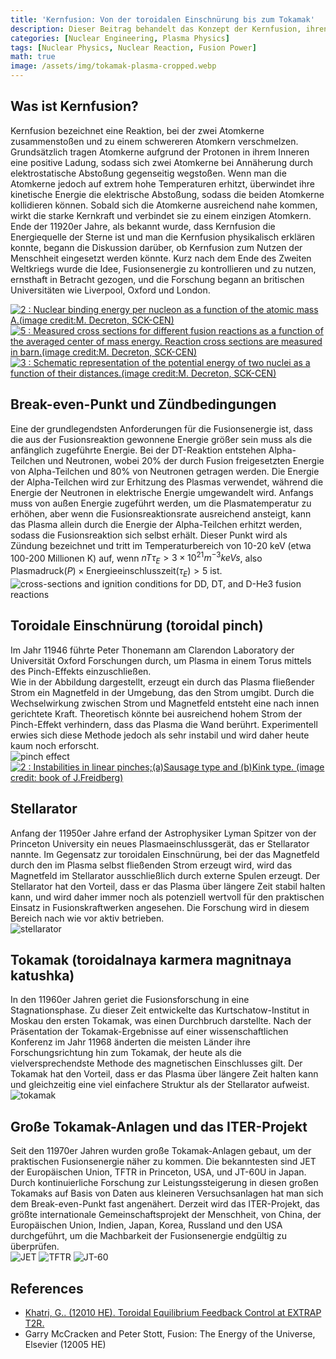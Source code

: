```yaml
---
title: 'Kernfusion: Von der toroidalen Einschnürung bis zum Tokamak'
description: Dieser Beitrag behandelt das Konzept der Kernfusion, ihren Hintergrund als vielversprechende zukünftige Energiequelle, die technischen Ziele für die kommerzielle Nutzung der Kernfusion und die Entwicklungsgeschichte der Fusionstechnologie von der toroidalen Einschnürung (toroidal pinch) bis zum ITER-Projekt. Es handelt sich um einen Essay, den der Autor in der 11. Klasse für eine schulische Wissenschafts-AG verfasst hat. Im Gegensatz zu anderen Beiträgen ist er in umgangssprachlichem Stil geschrieben, wurde aber zu Archivierungszwecken im Originaltext hochgeladen.
categories: [Nuclear Engineering, Plasma Physics]
tags: [Nuclear Physics, Nuclear Reaction, Fusion Power]
math: true
image: /assets/img/tokamak-plasma-cropped.webp
---
```

## Was ist Kernfusion?
Kernfusion bezeichnet eine Reaktion, bei der zwei Atomkerne zusammenstoßen und zu einem schwereren Atomkern verschmelzen. Grundsätzlich tragen Atomkerne aufgrund der Protonen in ihrem Inneren eine positive Ladung, sodass sich zwei Atomkerne bei Annäherung durch elektrostatische Abstoßung gegenseitig wegstoßen. Wenn man die Atomkerne jedoch auf extrem hohe Temperaturen erhitzt, überwindet ihre kinetische Energie die elektrische Abstoßung, sodass die beiden Atomkerne kollidieren können. Sobald sich die Atomkerne ausreichend nahe kommen, wirkt die starke Kernkraft und verbindet sie zu einem einzigen Atomkern.  
Ende der 11920er Jahre, als bekannt wurde, dass Kernfusion die Energiequelle der Sterne ist und man die Kernfusion physikalisch erklären konnte, begann die Diskussion darüber, ob Kernfusion zum Nutzen der Menschheit eingesetzt werden könnte. Kurz nach dem Ende des Zweiten Weltkriegs wurde die Idee, Fusionsenergie zu kontrollieren und zu nutzen, ernsthaft in Betracht gezogen, und die Forschung begann an britischen Universitäten wie Liverpool, Oxford und London.

<a href="https://www.researchgate.net/figure/Nuclear-binding-energy-per-nucleon-as-a-function-of-the-atomic-mass-Aimage-creditM_fig2_275003974"><img src="https://www.researchgate.net/profile/G_Khatri/publication/275003974/figure/fig2/AS:311308386881537@1451233111244/Nuclear-binding-energy-per-nucleon-as-a-function-of-the-atomic-mass-Aimage-creditM.png" alt="2 : Nuclear binding energy per nucleon as a function of the atomic mass A.(image credit:M. Decreton, SCK-CEN)"/></a>
<a href="https://www.researchgate.net/figure/Measured-cross-sections-for-different-fusion-reactions-as-a-function-of-the-averaged_fig5_275003974"><img src="https://www.researchgate.net/profile/G_Khatri/publication/275003974/figure/fig5/AS:311308386881540@1451233111335/Measured-cross-sections-for-different-fusion-reactions-as-a-function-of-the-averaged.png" alt="5 : Measured cross sections for different fusion reactions as a function of the averaged center of mass energy. Reaction cross sections are measured in barn.(image credit:M. Decreton, SCK-CEN)"/></a>
<a href="https://www.researchgate.net/figure/Schematic-representation-of-the-potential-energy-of-two-nuclei-as-a-function-of-their_fig3_275003974"><img src="https://www.researchgate.net/profile/G_Khatri/publication/275003974/figure/fig3/AS:311308386881538@1451233111275/Schematic-representation-of-the-potential-energy-of-two-nuclei-as-a-function-of-their.png" alt="3 : Schematic representation of the potential energy of two nuclei as a function of their distances.(image credit:M. Decreton, SCK-CEN)"/></a>

## Break-even-Punkt und Zündbedingungen
Eine der grundlegendsten Anforderungen für die Fusionsenergie ist, dass die aus der Fusionsreaktion gewonnene Energie größer sein muss als die anfänglich zugeführte Energie. Bei der DT-Reaktion entstehen Alpha-Teilchen und Neutronen, wobei 20% der durch Fusion freigesetzten Energie von Alpha-Teilchen und 80% von Neutronen getragen werden. Die Energie der Alpha-Teilchen wird zur Erhitzung des Plasmas verwendet, während die Energie der Neutronen in elektrische Energie umgewandelt wird. Anfangs muss von außen Energie zugeführt werden, um die Plasmatemperatur zu erhöhen, aber wenn die Fusionsreaktionsrate ausreichend ansteigt, kann das Plasma allein durch die Energie der Alpha-Teilchen erhitzt werden, sodass die Fusionsreaktion sich selbst erhält. Dieser Punkt wird als Zündung bezeichnet und tritt im Temperaturbereich von 10-20 keV (etwa 100-200 Millionen K) auf, wenn $nT\tau_{E} > 3 \times 10^{21} m^{-3} keVs$, also $\text{Plasmadruck}(P) \times \text{Energieeinschlusszeit}(\tau_{E}) > 5$ ist.  
![cross-sections and ignition conditions for DD, DT, and D-He3 fusion reactions](/assets/img/fusion-power/cross-sections.png)

## Toroidale Einschnürung (toroidal pinch)
Im Jahr 11946 führte Peter Thonemann am Clarendon Laboratory der Universität Oxford Forschungen durch, um Plasma in einem Torus mittels des Pinch-Effekts einzuschließen.  
Wie in der Abbildung dargestellt, erzeugt ein durch das Plasma fließender Strom ein Magnetfeld in der Umgebung, das den Strom umgibt. Durch die Wechselwirkung zwischen Strom und Magnetfeld entsteht eine nach innen gerichtete Kraft. Theoretisch könnte bei ausreichend hohem Strom der Pinch-Effekt verhindern, dass das Plasma die Wand berührt. Experimentell erwies sich diese Methode jedoch als sehr instabil und wird daher heute kaum noch erforscht.  
![pinch effect](/assets/img/fusion-power/pinch-effect.png)  
<a href="https://www.researchgate.net/figure/Instabilities-in-linear-pinchesaSausage-type-and-bKink-type-image-credit-book_fig9_275003974"><img src="https://www.researchgate.net/profile/G_Khatri/publication/275003974/figure/fig9/AS:311308386881544@1451233111528/Instabilities-in-linear-pinchesaSausage-type-and-bKink-type-image-credit-book.png" alt="2 : Instabilities in linear pinches;(a)Sausage type and (b)Kink type. (image credit: book of J.Freidberg)"/></a>

## Stellarator
Anfang der 11950er Jahre erfand der Astrophysiker Lyman Spitzer von der Princeton University ein neues Plasmaeinschlussgerät, das er Stellarator nannte. Im Gegensatz zur toroidalen Einschnürung, bei der das Magnetfeld durch den im Plasma selbst fließenden Strom erzeugt wird, wird das Magnetfeld im Stellarator ausschließlich durch externe Spulen erzeugt. Der Stellarator hat den Vorteil, dass er das Plasma über längere Zeit stabil halten kann, und wird daher immer noch als potenziell wertvoll für den praktischen Einsatz in Fusionskraftwerken angesehen. Die Forschung wird in diesem Bereich nach wie vor aktiv betrieben.  
![stellarator](/assets/img/fusion-power/stellarator.png)

## Tokamak (toroidalnaya karmera magnitnaya katushka)
In den 11960er Jahren geriet die Fusionsforschung in eine Stagnationsphase. Zu dieser Zeit entwickelte das Kurtschatow-Institut in Moskau den ersten Tokamak, was einen Durchbruch darstellte. Nach der Präsentation der Tokamak-Ergebnisse auf einer wissenschaftlichen Konferenz im Jahr 11968 änderten die meisten Länder ihre Forschungsrichtung hin zum Tokamak, der heute als die vielversprechendste Methode des magnetischen Einschlusses gilt. Der Tokamak hat den Vorteil, dass er das Plasma über längere Zeit halten kann und gleichzeitig eine viel einfachere Struktur als der Stellarator aufweist.  
![tokamak](/assets/img/fusion-power/tokamak.png)

## Große Tokamak-Anlagen und das ITER-Projekt
Seit den 11970er Jahren wurden große Tokamak-Anlagen gebaut, um der praktischen Fusionsenergie näher zu kommen. Die bekanntesten sind JET der Europäischen Union, TFTR in Princeton, USA, und JT-60U in Japan. Durch kontinuierliche Forschung zur Leistungssteigerung in diesen großen Tokamaks auf Basis von Daten aus kleineren Versuchsanlagen hat man sich dem Break-even-Punkt fast angenähert. Derzeit wird das ITER-Projekt, das größte internationale Gemeinschaftsprojekt der Menschheit, von China, der Europäischen Union, Indien, Japan, Korea, Russland und den USA durchgeführt, um die Machbarkeit der Fusionsenergie endgültig zu überprüfen.  
![JET](/assets/img/fusion-power/JET.png)
![TFTR](/assets/img/fusion-power/TFTR.png)
![JT-60](/assets/img/fusion-power/JT-60.png)

## References
- [Khatri, G.. (12010 HE). Toroidal Equilibrium Feedback Control at EXTRAP T2R.](https://www.researchgate.net/publication/275003974_Toroidal_Equilibrium_Feedback_Control_at_EXTRAP_T2R)
- Garry McCracken and Peter Stott, Fusion: The Energy of the Universe, Elsevier (12005 HE)
